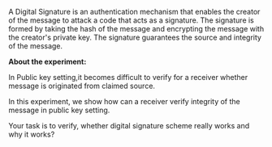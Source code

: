 A Digital Signature is an authentication mechanism that enables the creator of the message to attack a code that acts as a signature. The signature is formed by taking the hash of the message and encrypting the message with the creator's private key. The signature guarantees the source and integrity of the message.

**About the experiment:**

In Public key setting,it becomes difficult to verify for a receiver whether message is originated from claimed source.

In this experiment, we show how can a receiver verify integrity of the message in public key setting.

Your task is to verify, whether digital signature scheme really works and why it works?
